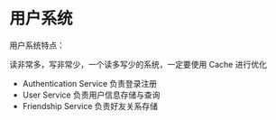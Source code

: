 # 用户系统

用户系统特点：

读非常多，写非常少，一个读多写少的系统，一定要使用 Cache 进行优化

- Authentication Service 负责登录注册
- User Service 负责用户信息存储与查询
- Friendship Service 负责好友关系存储
